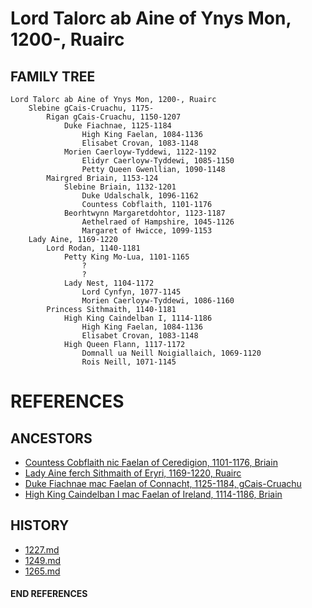 # Lord Talorc ab Aine of Ynys Mon, 1200-, Ruairc

## FAMILY TREE 
```
Lord Talorc ab Aine of Ynys Mon, 1200-, Ruairc
	Slebine gCais-Cruachu, 1175-	
		Rigan gCais-Cruachu, 1150-1207
			Duke Fiachnae, 1125-1184
				High King Faelan, 1084-1136
				Elisabet Crovan, 1083-1148		
			Morien Caerloyw-Tyddewi, 1122-1192
				Elidyr Caerloyw-Tyddewi, 1085-1150
				Petty Queen Gwenllian, 1090-1148
		Mairgred Briain, 1153-124
			Slebine Briain, 1132-1201
				Duke Udalschalk, 1096-1162
				Countess Cobflaith, 1101-1176
			Beorhtwynn Margaretdohtor, 1123-1187
				Aethelraed of Hampshire, 1045-1126
				Margaret of Hwicce, 1099-1153
	Lady Aine, 1169-1220
		Lord Rodan, 1140-1181
			Petty King Mo-Lua, 1101-1165
				?
				?
			Lady Nest, 1104-1172
				Lord Cynfyn, 1077-1145
				Morien Caerloyw-Tyddewi, 1086-1160
		Princess Sithmaith, 1140-1181
			High King Caindelban I, 1114-1186
				High King Faelan, 1084-1136
				Elisabet Crovan, 1083-1148		
			High Queen Flann, 1117-1172
				Domnall ua Neill Noigiallaich, 1069-1120
				Rois Neill, 1071-1145
```


# REFERENCES

## ANCESTORS
* [Countess Cobflaith nic Faelan of Ceredigion, 1101-1176, Briain](cobflaith_nic_faelan_1101.md)
* [Lady Aine ferch Sithmaith of Eryri, 1169-1220, Ruairc](aine_ferch_sithmaith_1169.md)
* [Duke Fiachnae mac Faelan of Connacht, 1125-1184, gCais-Cruachu](fiachnae_mac_faelan_1125.md)
* [High King Caindelban I mac Faelan of Ireland, 1114-1186, Briain](caindelban_i_mac_faelan_1114.md)

## HISTORY
* [1227.md](../h/1227.md)
* [1249.md](../h/1249.md)
* [1265.md](../h/1265.md)
#### END REFERENCES